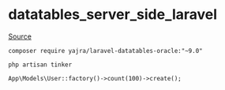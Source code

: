 # datatables_server_side_laravel
 
[Source](https://www.kawankoding.id/tutorial-menggunakan-datatable-server-side-di-laravel/)

```
composer require yajra/laravel-datatables-oracle:"~9.0"
```

```
php artisan tinker
```

```
App\Models\User::factory()->count(100)->create();
```